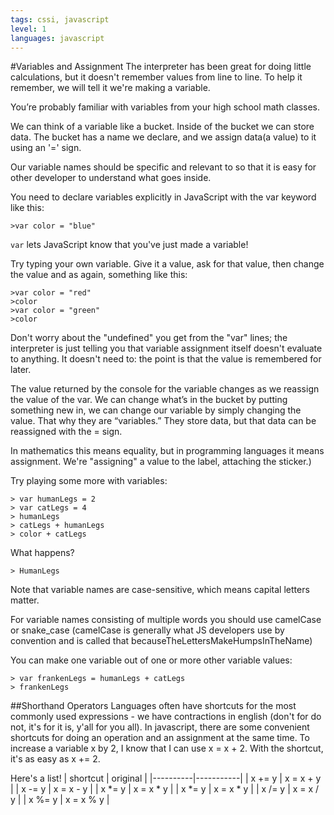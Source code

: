 ```yaml
---
tags: cssi, javascript
level: 1
languages: javascript
---
```

#Variables and Assignment
The interpreter has been great for doing little calculations, but it doesn't remember values from line to line. To help it remember, we will tell it we're making a variable.

You’re probably familiar with variables from your high school math classes.

We can think of a variable like a bucket. Inside of the bucket we can store data. The bucket has a name we declare, and we assign data(a value) to it using an '=' sign.

Our variable names should be specific and relevant to so that it is easy for other developer to understand what goes inside.

You need to declare variables explicitly in JavaScript with the var keyword like this:
```
>var color = "blue"
```
`var` lets JavaScript know that you've just made a variable!

Try typing your own variable. Give it a value, ask for that value, then change the value and as again, something like this:
```
>var color = "red"
>color
>var color = "green"
>color
```

Don't worry about the "undefined" you get from the "var" lines; the interpreter is just telling you that variable assignment itself doesn't evaluate to anything. It doesn't need to: the point is that the value is remembered for later.

The value returned by the console for the variable changes as we reassign the value of the var. We can change what’s in the bucket by putting something new in, we can change our variable by simply changing the value. That why they are “variables.” They store data, but that data can be reassigned with the = sign.

In mathematics this means equality, but in programming languages it means assignment. We're "assigning" a value to the label, attaching the sticker.)

Try playing some more with variables:
```
> var humanLegs = 2
> var catLegs = 4
> humanLegs
> catLegs + humanLegs
> color + catLegs
```
What happens?
```
> HumanLegs
```
Note that variable names are case-sensitive, which means capital letters matter.

For variable names consisting of multiple words you should use camelCase or snake_case (camelCase is generally what JS developers use by convention and is called that becauseTheLettersMakeHumpsInTheName)

You can make one variable out of one or more other variable values:
```
> var frankenLegs = humanLegs + catLegs
> frankenLegs
```

##Shorthand Operators
Languages often have shortcuts for the most commonly used expressions - we have contractions in english (don't for do not, it's for it is, y'all for you all). In javascript, there are some convenient shortcuts for doing an operation and an assignment at the same time. To increase a variable x by 2, I know that I can use x = x + 2. With the shortcut, it's as easy as x += 2.

Here's a list!
| shortcut | original  |
|----------|-----------|
| x += y   | x = x + y |
| x -= y   | x = x - y |
| x *= y   | x = x * y |
| x *= y   | x = x * y |
| x /= y   | x = x / y |
| x %= y   | x = x % y |
